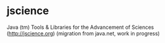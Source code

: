 # jscience
Java (tm) Tools &amp; Libraries for the Advancement of Sciences (http://jscience.org)
(migration from java.net, work in progress)
